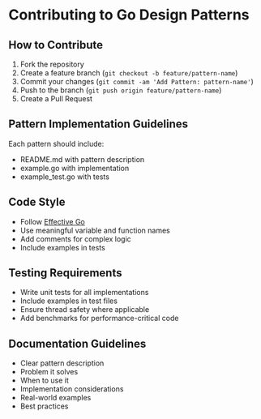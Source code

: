 # Contributing to Go Design Patterns

## How to Contribute
1. Fork the repository
2. Create a feature branch (`git checkout -b feature/pattern-name`)
3. Commit your changes (`git commit -am 'Add Pattern: pattern-name'`)
4. Push to the branch (`git push origin feature/pattern-name`)
5. Create a Pull Request

## Pattern Implementation Guidelines
Each pattern should include:
- README.md with pattern description
- example.go with implementation
- example_test.go with tests

## Code Style
- Follow [Effective Go](https://golang.org/doc/effective_go)
- Use meaningful variable and function names
- Add comments for complex logic
- Include examples in tests

## Testing Requirements
- Write unit tests for all implementations
- Include examples in test files
- Ensure thread safety where applicable
- Add benchmarks for performance-critical code

## Documentation Guidelines
- Clear pattern description
- Problem it solves
- When to use it
- Implementation considerations
- Real-world examples
- Best practices 